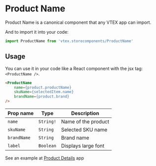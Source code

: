# Product Name
Product Name is a canonical component that any VTEX app can import.

And to import it into your code: 
```js
import ProductName from 'vtex.storecomponents/ProductName'
```

## Usage
You can use it in your code like a React component with the jsx tag: `<ProductName />`. 
```html
<ProductName
    name={product.productName}
    skuName={selectedItem.name}
    brandName={product.brand}
/>
```

| Prop name         | Type       | Description                                      |
| ----------------- | ---------- | ------------------------------------------------ |
| `name`            | `String!`  | Name of the product                              |
| `skuName`         | `String`   | Selected SKU name                                |
| `brandName`       | `String`   | Brand name                                       |
| `label`           | `Boolean`  | Displays large font                              |

See an example at [Product Details](https://github.com/vtex-apps/product-details/blob/master/react/ProductDetails.js#L49) app
